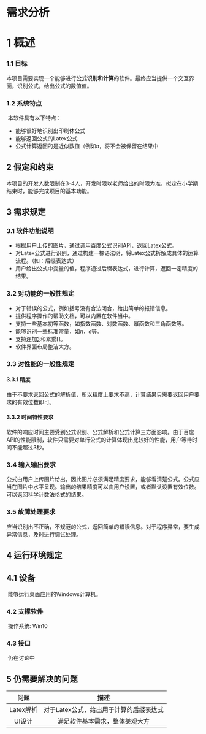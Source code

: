 # 需求分析

# 1 概述

### 1.1 目标

​	本项目需要实现一个能够进行**公式识别和计算**的软件。最终应当提供一个交互界面，识别公式，给出公式的数值值。

### 1.2 系统特点

​	本软件具有以下特点：

* 能够很好地识别出印刷体公式
* 能够返回公式的Latex公式
* 公式计算返回的是近似数值（例如$\pi$，将不会被保留在结果中

## 2 假定和约束

​	本项目的开发人数限制在3-4人，开发时限以老师给出的时限为准，拟定在小学期结束时，能够完成项目的基本功能。

## 3 需求规定

### 3.1 软件功能说明

* 根据用户上传的图片，通过调用百度公式识别API，返回Latex公式。
* 对Latex公式进行识别，通过构建一棵语法树，将Latex公式拆解成具体的运算流程。（如：后缀表达式）
* 用户给出公式中变量的值，程序通过后缀表达式，进行计算，返回一定精度的结果。

### 3.2 对功能的一般性规定

* 对于错误的公式，例如括号没有合法闭合，给出简单的报错信息。
* 提供程序操作的帮助文档，可以内置在软件当中。
* 支持一些基本初等函数，如指数函数、对数函数、幂函数和三角函数等。
* 能够识别一些标准常量，如$\pi$，$e$等。
* 支持连加$\sum$和累乘$\prod$。
* 软件界面布局整洁大方。

### 3.3 对性能的一般性规定

#### 3.3.1 精度

​	由于不要求返回公式的解析值，所以精度上要求不高，计算结果只需要返回用户要求的有效位数即可。

#### 3.3.2 时间特性要求

​	软件的响应时间主要受到公式识别、公式解析和公式计算三方面影响。由于百度API的性能限制，软件只需要对单行公式的计算体现出比较好的性能，用户等待时间不能超过3秒。

### 3.4 输入输出要求

​	公式由用户上传图片给出，因此图片必须满足精度要求，能够看清楚公式。公式应当在图片中水平呈现。输出的结果精度可以由用户设置，或者默认设置有效位数。可以返回科学计数法格式的结果。

### 3.5 故障处理要求

​	应当识别出不正确，不规范的公式，返回简单的错误信息。对于程序异常，要生成异常信息，及时进行调试处理。

## 4 运行环境规定

## 4.1 设备

​	能够运行桌面应用的Windows计算机。

### 4.2 支撑软件

​	操作系统: Win10

### 4.3 接口

​	仍在讨论中

## 5 仍需要解决的问题

|   问题    |                  描述                   |
| :-------: | :-------------------------------------: |
| Latex解析 | 对于Latex公式，给出用于计算的后缀表达式 |
|  UI设计   |     满足软件基本需求，整体美观大方      |

